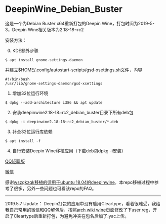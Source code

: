 # DeepinWine_Debian_Buster

这是一个为Debian Buster x64重新打包的Deepin Wine，打包时间为2019-5-3，Deepin Wine相关版本为2.18-18~rc2

安装方法：

0. KDE额外步骤
```
$ apt install gnome-settings-daemon
```
并建立$HOME/.config/autostart-scripts/gsd-xsettings.sh文件，内容
```
#!/bin/bash
/usr/lib/gnome-settings-daemon/gsd-xsettings
```

1. 增加32位运行环境
```
$ dpkg --add-architecture i386 && apt update
```

2. 安装deepinwine2.18-18~rc2_debian_buster目录下所有deb包
```
$ dpkg -i deepinwine2.18-18~rc2_debian_buster/*.deb
```

3. 补全32位运行库依赖
```
$ apt install -f
```
4. 自行安装Deepin Wine移植应用（下载deb包dpkg -i安装）

[QQ轻聊版](https://mirrors.aliyun.com/deepin/pool/non-free/d/deepin.com.qq.im.light/)

[微信](https://mirrors.aliyun.com/deepin/pool/non-free/d/deepin.com.wechat/)

感谢[wszqkzqk移植的适用于ubuntu 18.04的deepinwine](https://github.com/wszqkzqk/deepin-wine-ubuntu)，本repo移植过程中参考了很多，另外一些问题也可看该repo的FAQ。

---------------
2019.5.7 Update：
Deepin打包的应用中没有启用Cleartype，看着很难受，我给我自己常用的微信和QQ解包后，按照[arch wiki wine页面](https://wiki.archlinux.org/index.php/Wine#Enable_font_smoothing)修改了下user.reg，开启了Cleartype后重新打包，为避免冲突在包名后加了.yac上传。

